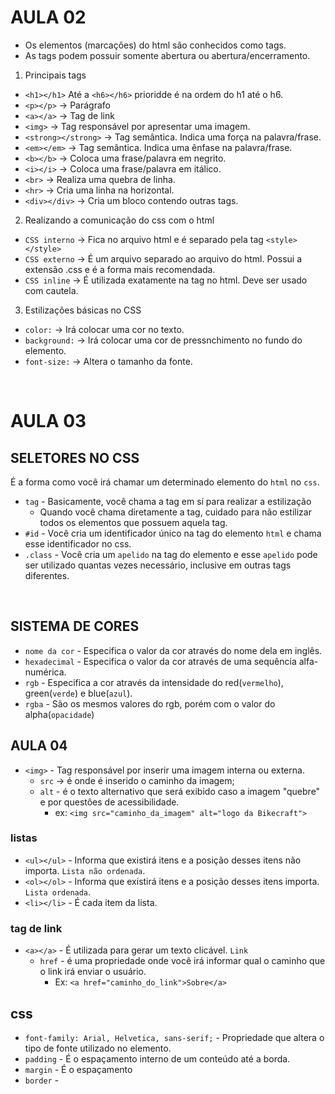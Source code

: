 # AULA 02
- Os elementos (marcações) do html são conhecidos como tags.
- As tags podem possuir somente abertura ou abertura/encerramento.

1. Principais tags

- `<h1></h1>` Até a `<h6></h6>` prioridde é na ordem do h1 até o h6.
- `<p></p>` -> Parágrafo
- `<a></a>` -> Tag de link
- `<img>` -> Tag responsável por apresentar uma imagem.
- `<strong></strong>` -> Tag semântica. Indica uma força na palavra/frase.
- `<em></em>` -> Tag semântica. Indica uma ênfase na palavra/frase.
- `<b></b>` -> Coloca uma frase/palavra em negrito.
- `<i></i>` -> Coloca uma frase/palavra em itálico.
- `<br>` -> Realiza uma quebra de linha.
- `<hr>` -> Cria uma linha na horizontal.
- `<div></div>` -> Cria um bloco contendo outras tags.

2. Realizando a comunicação do css com o html

- `CSS interno` -> Fica no arquivo html e é separado pela tag `<style></style>`
- `CSS externo` -> É um arquivo separado ao arquivo do html. Possui a extensão .css e é a forma mais recomendada.
- `CSS inline` -> É utilizada exatamente na tag no html. Deve ser usado com cautela.

3. Estilizações básicas no CSS
- `color:` -> Irá colocar uma cor no texto.
- `background:` -> Irá colocar uma cor de pressnchimento no fundo do elemento.
- `font-size:` -> Altera o tamanho da fonte.

<br>

# AULA 03
## SELETORES NO CSS

É a forma como você irá chamar um determinado elemento do `html` no `css`.

- `tag` - Basicamente, você chama a tag em sí para realizar a estilização
  - Quando você chama diretamente a tag, cuidado para não estilizar todos os elementos que possuem aquela tag.
- `#id` - Você cria um identificador único na tag do elemento `html` e chama esse identificador no css.
- `.class` - Você cria um `apelido` na tag do elemento e esse `apelido` pode ser utilizado quantas vezes necessário, inclusive em outras tags diferentes.

<br>

## SISTEMA DE CORES
- `nome da cor` - Especifica o valor da cor através do nome dela em inglês.
- `hexadecimal` - Especifica o valor da cor através de uma sequência alfa-numérica.
- `rgb` - Especifica a cor através da intensidade do red(`vermelho`), green(`verde`) e blue(`azul`).
- `rgba` - São os mesmos valores do rgb, porém com o valor do alpha(`opacidade`)

## AULA 04
- `<img>` - Tag responsável por inserir uma imagem interna ou externa.
  - `src` -> é onde é inserido o caminho da imagem;
  - `alt` - é o texto alternativo que será exibido caso a imagem "quebre" e por questôes de acessibilidade.
    - ex: `<img src="caminho_da_imagem" alt="logo da Bikecraft">`

### listas
- `<ul></ul>` - Informa que existirá itens e a posição desses itens não importa. `Lista não ordenada`.
- `<ol></ol>` - Informa que existirá itens e a posição desses itens importa. `Lista ordenada`.
- `<li></li>` - É cada item da lista.

### tag de link
- `<a></a>` - É utilizada para gerar um texto clicável. `Link`
  - `href` - é uma propriedade onde você irá informar qual o caminho que o link irá enviar o usuário.
    - Ex: `<a href="caminho_do_link">Sobre</a>`

## css
- `font-family: Arial, Helvetica, sans-serif;` - Propriedade que altera o tipo de fonte utilizado no elemento.
- `padding` - É o espaçamento interno de um conteúdo até a borda.
- `margin` - É o espaçamento 
- `border` -